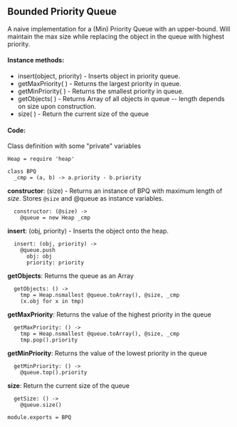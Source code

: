 Bounded Priority Queue
-----------

A naive implementation for a (Min) Priority Queue with an upper-bound. Will maintain the max size while replacing the object in the queue with highest priority.

#### Instance methods:

- insert(object, priority) - Inserts object in priority queue.
- getMaxPriority( ) - Returns the largest priority in queue.
- getMinPriority( ) - Returns the smallest priority in queue.
- getObjects( ) - Returns Array of all objects in queue -- length depends on size upon construction.
- size( ) - Return the current size of the queue

#### Code:

Class definition with some "private" variables

    Heap = require 'heap'

    class BPQ
      _cmp = (a, b) -> a.priority - b.priority

**constructor**: (size) - Returns an instance of BPQ with maximum length of _size_. Stores `@size` and @queue as instance variables.

      constructor: (@size) ->
        @queue = new Heap _cmp

**insert**: (obj, priority) - Inserts the object onto the heap.

      insert: (obj, priority) ->
        @queue.push
          obj: obj
          priority: priority

**getObjects**: Returns the queue as an Array

      getObjects: () ->
        tmp = Heap.nsmallest @queue.toArray(), @size, _cmp
        (x.obj for x in tmp)

**getMaxPriority**: Returns the value of the highest priority in the queue

      getMaxPriority: () ->
        tmp = Heap.nsmallest @queue.toArray(), @size, _cmp
        tmp.pop().priority

**getMinPriority**: Returns the value of the lowest priority in the queue

      getMinPriority: () ->
        @queue.top().priority

**size**: Return the current size of the queue

      getSize: () ->
        @queue.size()

    module.exports = BPQ
